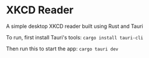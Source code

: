 # XKCD Reader
A simple desktop XKCD reader built using Rust and Tauri

To run, first install Tauri's tools:
`cargo install tauri-cli`

Then run this to start the app:
`cargo tauri dev`

